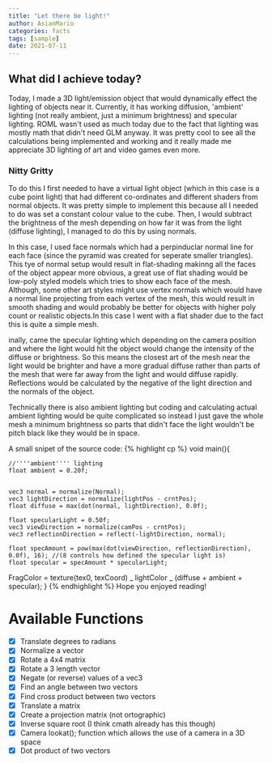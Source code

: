 ```yaml
---
title: "Let there be light!"
author: AsianMario
categories: facts
tags: [sample]
date: 2021-07-11
---
```


## What did I achieve today?

Today, I made a 3D light/emission object that would dynamically effect the lighting of objects near it. Currently, it has working diffusion, 'ambient' lighting (not really ambient, just a minimum brightness) and specular lighting.
ROML wasn't used as much today due to the fact that lighting was mostly math that didn't need GLM anyway. It was pretty cool to see all the calculations being implemented and working and it really made me appreciate 3D lighting of art and video games even more.

### Nitty Gritty

To do this I first needed to have a virtual light object (which in this case is a cube point light) that had different co-ordinates and different shaders from normal objects. It was pretty simple to implement this because all I needed to do was set a constant colour value to the cube.
Then, I would subtract the brightness of the mesh depending on how far it was from the light (diffuse lighting), I managed to do this by using normals.

In this case, I used face normals which had a perpinduclar normal line for each face (since the pyramid was created for seperate smaller triangles).
This tye of normal setup would result in flat-shading makinng all the faces of the object appear more obvious, a great use of flat shading would be low-poly styled models which tries to show each face of the mesh.
Although, some other art styles might use vertex normals which would have a normal line projecting from each vertex of the mesh, this would result in smooth shading and would probably be better for objects with higher poly count or realistic objects.In this case I went with a flat shader due to the fact this is quite a simple mesh.

inally, came the specular lighting which depending on the camera position and where the light would hit the object would change the intensity of the diffuse or brightness.
So this means the closest art of the mesh near the light would be brighter and have a more gradual diffuse rather than parts of the mesh that were far away from the light and would diffuse rapidly. Reflections would be calculated by the negative of the light direction and the normals of the object.

Technically there is also ambient lighting but coding and calculating actual ambient lighting would be quite complicated so instead I just gave the whole mesh a minimum brightness so parts that didn't face the light wouldn't be pitch black like they would be in space.

A small snipet of the source code:
{% highlight cp %}
void main(){

    //''''ambient'''' lighting
    float ambient = 0.20f;


    vec3 normal = normalize(Normal);
    vec3 lightDirection = normalize(lightPos - crntPos);
    float diffuse = max(dot(normal, lightDirection), 0.0f);

    float specularLight = 0.50f;
    vec3 viewDirection = normalize(camPos - crntPos);
    vec3 reflectionDirection = reflect(-lightDirection, normal);

    float specAmount = pow(max(dot(viewDirection, reflectionDirection), 0.0f), 16); //(8 controls how defined the specular light is)
    float specular = specAmount * specularLight;

FragColor = texture(tex0, texCoord) _ lightColor _ (diffuse + ambient + specular);
}
{% endhighlight %}
Hope you enjoyed reading!

# Available Functions

- [x] Translate degrees to radians
- [x] Normalize a vector
- [x] Rotate a 4x4 matrix
- [x] Rotate a 3 length vector
- [x] Negate (or reverse) values of a vec3
- [x] Find an angle between two vectors
- [x] Find cross product between two vectors
- [x] Translate a matrix
- [x] Create a projection matrix (not ortographic)
- [x] Inverse square root (I think cmath already has this though)
- [x] Camera lookat(); function which allows the use of a camera in a 3D space
- [x] Dot product of two vectors
